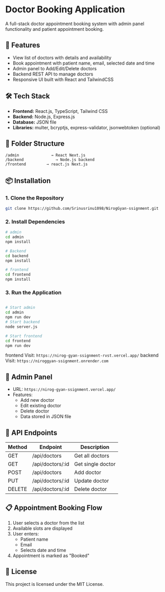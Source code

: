 # Doctor Booking Application

A full-stack doctor appointment booking system with admin panel functionality and patient appointment booking.

## 🚀 Features

- View list of doctors with details and availability
- Book appointment with patient name, email, selected date and time
- Admin panel to Add/Edit/Delete doctors
- Backend REST API to manage doctors
- Responsive UI built with React and TailwindCSS

## 🛠️ Tech Stack

- **Frontend:** React.js, TypeScript, Tailwind CSS
- **Backend:** Node.js, Express.js
- **Database:** JSON file
- **Libraries:** multer, bcryptjs, express-validator, jsonwebtoken (optional)

## 📁 Folder Structure

```
/admin              → React Next.js
/backend              → Node.js backend
/frontend         → react.js Next.js
```

## 📦 Installation

### 1. Clone the Repository

```bash
git clone https://github.com/Srinusrinu1098/NirogGyan-ssignment.git

```

### 2. Install Dependencies

```bash
# admin
cd admin
npm install

# Backend
cd backend
npm install

# frontend
cd frontend
npm install
```

### 3. Run the Application

```bash

# Start admin
cd admin
npm run dev
# Start backend
node server.js

# Start frontend
cd frontend
npm run dev
```

frontend Visit: `https://nirog-gyan-ssignment-rvst.vercel.app/`
backend Visit: `https://niroggyan-ssignment.onrender.com`

## 🔐 Admin Panel

- URL: `https://nirog-gyan-ssignment.vercel.app/`
- Features:
  - Add new doctor
  - Edit existing doctor
  - Delete doctor
  - Data stored in JSON file

## 🧠 API Endpoints

| Method | Endpoint         | Description       |
| ------ | ---------------- | ----------------- |
| GET    | /api/doctors     | Get all doctors   |
| GET    | /api/doctors/:id | Get single doctor |
| POST   | /api/doctors     | Add doctor        |
| PUT    | /api/doctors/:id | Update doctor     |
| DELETE | /api/doctors/:id | Delete doctor     |

## 📋 Appointment Booking Flow

1. User selects a doctor from the list
2. Available slots are displayed
3. User enters:
   - Patient name
   - Email
   - Selects date and time
4. Appointment is marked as "Booked"

## 📝 License

This project is licensed under the MIT License.
